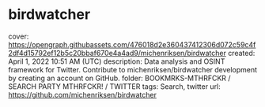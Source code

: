 # birdwatcher

cover: https://opengraph.githubassets.com/476018d2e360437412306d072c59c4f2df4d15792ef12b5c20bbaf670e4a4ad9/michenriksen/birdwatcher
created: April 1, 2022 10:51 AM (UTC)
description: Data analysis and OSINT framework for Twitter. Contribute to michenriksen/birdwatcher development by creating an account on GitHub.
folder: BOOKMRKS-MTHRFCKR / SEARCH PARTY MTHRFCKR! / TWITTER
tags: Search, twitter
url: https://github.com/michenriksen/birdwatcher